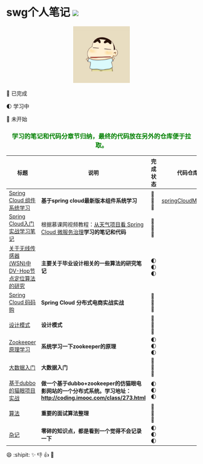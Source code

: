 # swg个人笔记 ![](https://img.shields.io/badge/language-java-orange.svg)

<div align="center">
	<img src="pic/avatar.png" width="150px">
</div>


:full_moon_with_face: 已完成

:first_quarter_moon: 学习中

:new_moon_with_face: 未开始

<div align="center">
	<h3>
		<font color="green">学习的笔记和代码分章节归纳，最终的代码放在另外的仓库便于拉取。</font>
	</h3>
</div>

标题 | 说明 | 完成状态 | 代码仓库
---|--- | --- | --- 
[Spring Cloud 组件系统学习](https://github.com/sunweiguo/swgBook/tree/master/spirng-cloud-modules/)  | <b>基于spring cloud最新版本组件系统学习</b> | :full_moon_with_face::full_moon_with_face::full_moon_with_face: | [springCloudModules](https://github.com/sunweiguo/spring-cloud-modules)
[Spring Cloud入门实战学习笔记](https://github.com/sunweiguo/swgBook/tree/master/spring-cloud-weather-action/)  | 根据慕课网视频教程：</b>[从天气项目看 Spring Cloud 微服务治理](http://coding.imooc.com/class/177.html)<b>学习的笔记和代码 | :full_moon_with_face::full_moon_with_face::full_moon_with_face:
[关于无线传感器(WSN)中DV-Hop节点定位算法的研究](https://github.com/sunweiguo/swgBook/tree/master/paper/)  | <b>主要关于毕业设计相关的一些算法的研究笔记</b> | :first_quarter_moon::first_quarter_moon::first_quarter_moon:
[Spring Cloud 码码购](https://github.com/sunweiguo/swgBook/tree/master/mamagou/)  | <b>Spring Cloud 分布式电商实战实战</b> | :new_moon_with_face::new_moon_with_face::new_moon_with_face:
[设计模式](https://github.com/sunweiguo/swgBook/tree/master/mamagou/)  | <b>设计模式</b> | :new_moon_with_face::new_moon_with_face::new_moon_with_face:
[Zookeeper原理学习](https://github.com/sunweiguo/swgBook/tree/master/mamagou/)  | <b>系统学习一下zookeeper的原理</b> | :first_quarter_moon::first_quarter_moon::first_quarter_moon:
[大数据入门](https://github.com/sunweiguo/swgBook/tree/master/mamagou/)  | <b>大数据入门</b> | :new_moon_with_face::new_moon_with_face::new_moon_with_face:
[基于dubbo的猫眼项目实战](https://github.com/sunweiguo/swgBook/tree/master/mamagou/)  | <b>做一个基于dubbo+zookeeper的仿猫眼电影网站的一个分布式系统。学习地址：http://coding.imooc.com/class/273.html</b> | :first_quarter_moon::first_quarter_moon::first_quarter_moon:
[算法](https://github.com/sunweiguo/swgBook/tree/master/mamagou/)  | <b>重要的面试算法整理</b> | :new_moon_with_face::new_moon_with_face::new_moon_with_face:
[杂记](https://github.com/sunweiguo/swgBook/tree/master/mamagou/)  | <b>零碎的知识点，都是看到一个觉得不会记录一下</b> | :first_quarter_moon::first_quarter_moon::first_quarter_moon:



:smile: :shipit: :sparkles: :-1: :+1: :clap:



